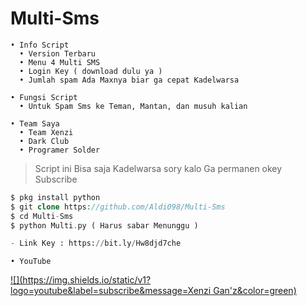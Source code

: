 # Multi-Sms
```
• Info Script
  • Version Terbaru
  • Menu 4 Multi SMS
  • Login Key ( download dulu ya )
  • Jumlah spam Ada Maxnya biar ga cepat Kadelwarsa

• Fungsi Script
  • Untuk Spam Sms ke Teman, Mantan, dan musuh kalian

• Team Saya
  • Team Xenzi
  • Dark Club
  • Programer Solder
```
> Script ini Bisa saja Kadelwarsa sory kalo Ga permanen okey Subscribe

```php
$ pkg install python
$ git clone https://github.com/Aldi098/Multi-Sms
$ cd Multi-Sms
$ python Multi.py ( Harus sabar Menunggu )

```
```python
- Link Key : https://bit.ly/Hw8djd7che
```
```
• YouTube
```
[![](https://img.shields.io/static/v1?logo=youtube&label=subscribe&message=Xenzi Gan'z&color=green)](https://youtube.com/channel/UClgRSMeKAeAViJgjwue4dyw)

